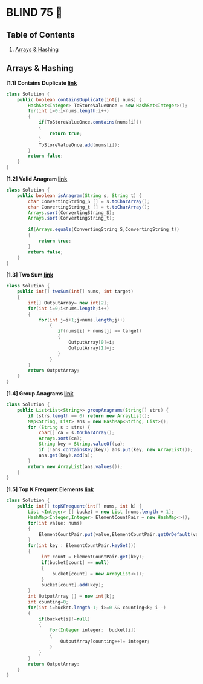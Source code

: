 # BLIND 75 🧠

## Table of Contents

1. [Arrays & Hashing](#arrays--hashing)


## Arrays & Hashing  


**[1.1] Contains Duplicate [link](https://leetcode.com/problems/contains-duplicate/description/)**

```java
class Solution {
    public boolean containsDuplicate(int[] nums) {
        HashSet<Integer> ToStoreValueOnce = new HashSet<Integer>();
        for(int i=0;i<nums.length;i++)
        {           
            if(ToStoreValueOnce.contains(nums[i])) 
            {
                return true;
            }
            ToStoreValueOnce.add(nums[i]);
        }
        return false;  
    } 
}
```

**[1.2] Valid Anagram [link](https://leetcode.com/problems/valid-anagram/description/)**

```java
class Solution {
    public boolean isAnagram(String s, String t) {
        char ConvertingString_S [] = s.toCharArray();
        char ConvertingString_t [] = t.toCharArray();
        Arrays.sort(ConvertingString_S);
        Arrays.sort(ConvertingString_t);
        
        if(Arrays.equals(ConvertingString_S,ConvertingString_t))
        {
            return true;
        }
        return false;
    }
}
```

**[1.3] Two Sum [link](https://leetcode.com/problems/two-sum/description/)**

```java
class Solution {
    public int[] twoSum(int[] nums, int target) 
    {
        int[] OutputArray= new int[2];
        for(int i=0;i<nums.length;i++)
        {
            for(int j=i+1;j<nums.length;j++)
                {
                   if(nums[i] + nums[j] == target)
                   {
                       OutputArray[0]=i;
                       OutputArray[1]=j;                      
                   }                   
                }           
        }
        return OutputArray;
    }
} 
```
**[1.4] Group Anagrams [link](https://leetcode.com/problems/group-anagrams/)**

```java
class Solution {
    public List<List<String>> groupAnagrams(String[] strs) {
        if (strs.length == 0) return new ArrayList();
        Map<String, List> ans = new HashMap<String, List>();
        for (String s : strs) {
            char[] ca = s.toCharArray();
            Arrays.sort(ca);
            String key = String.valueOf(ca);
            if (!ans.containsKey(key)) ans.put(key, new ArrayList());
            ans.get(key).add(s);
        }
        return new ArrayList(ans.values());
    }
} 
```

**[1.5] Top K Frequent Elements [link](https://leetcode.com/problems/top-k-frequent-elements/description/)**

```java
class Solution {
    public int[] topKFrequent(int[] nums, int k) {
        List <Integer> [] bucket = new List [nums.length + 1];
        HashMap<Integer,Integer> ElementCountPair = new HashMap<>();
        for(int value: nums)
        {
            ElementCountPair.put(value,ElementCountPair.getOrDefault(value,0) + 1);         
        }
        for(int key : ElementCountPair.keySet())
        {
             int count = ElementCountPair.get(key);
             if(bucket[count] == null)
             {
                 bucket[count] = new ArrayList<>();
             }
             bucket[count].add(key);
        }
        int OutputArray [] = new int[k];
        int counting=0;
        for(int i=bucket.length-1; i>=0 && counting<k; i--)
        {
            if(bucket[i]!=null)
            {
                for(Integer integer:  bucket[i])
                {
                    OutputArray[counting++]= integer;
                }
            }
        }
        return OutputArray;
    }
}
```